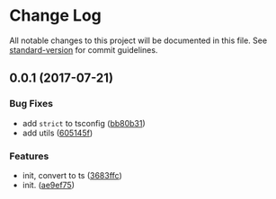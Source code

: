 # Change Log

All notable changes to this project will be documented in this file. See [standard-version](https://github.com/conventional-changelog/standard-version) for commit guidelines.

<a name="0.0.1"></a>
## 0.0.1 (2017-07-21)


### Bug Fixes

* add `strict` to tsconfig ([bb80b31](https://github.com/HKUST-VISLab/koa-static-ts/commit/bb80b31))
* add utils ([605145f](https://github.com/HKUST-VISLab/koa-static-ts/commit/605145f))


### Features

* init, convert to ts ([3683ffc](https://github.com/HKUST-VISLab/koa-static-ts/commit/3683ffc))
* init. ([ae9ef75](https://github.com/HKUST-VISLab/koa-static-ts/commit/ae9ef75))
